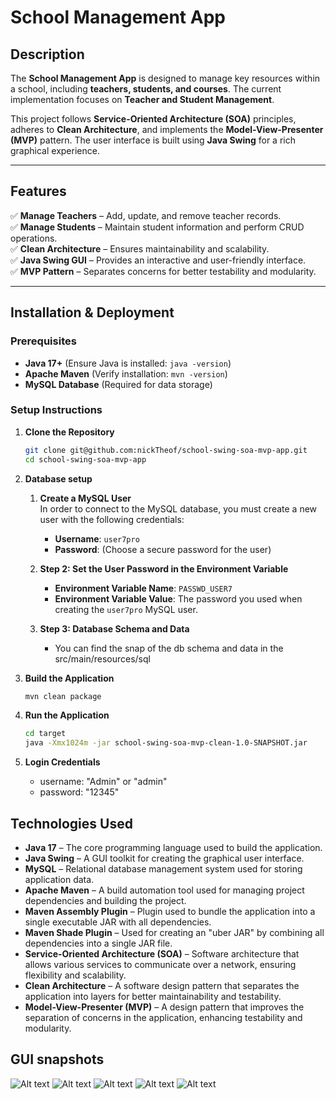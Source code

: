 # **School Management App**

## **Description**

The **School Management App** is designed to manage key resources within a school, including **teachers, students, and courses**. The current implementation focuses on **Teacher and Student Management**.

This project follows **Service-Oriented Architecture (SOA)** principles, adheres to **Clean Architecture**, and implements the **Model-View-Presenter (MVP)** pattern. The user interface is built using **Java Swing** for a rich graphical experience.

---

## **Features**

✅ **Manage Teachers** – Add, update, and remove teacher records.  
✅ **Manage Students** – Maintain student information and perform CRUD operations.  
✅ **Clean Architecture** – Ensures maintainability and scalability.  
✅ **Java Swing GUI** – Provides an interactive and user-friendly interface.  
✅ **MVP Pattern** – Separates concerns for better testability and modularity.

---

## **Installation & Deployment**

### **Prerequisites**

- **Java 17+** (Ensure Java is installed: `java -version`)
- **Apache Maven** (Verify installation: `mvn -version`)
- **MySQL Database** (Required for data storage)

### **Setup Instructions**

1. **Clone the Repository**
   ```sh
   git clone git@github.com:nickTheof/school-swing-soa-mvp-app.git
   cd school-swing-soa-mvp-app
   
2. **Database setup**
   1. **Create a MySQL User**  
      In order to connect to the MySQL database, you must create a new user with the following credentials:

      - **Username**: `user7pro`
      - **Password**: (Choose a secure password for the user)
   2. **Step 2: Set the User Password in the Environment Variable**
      - **Environment Variable Name**: `PASSWD_USER7`
      - **Environment Variable Value**: The password you used when creating the `user7pro` MySQL user.
   
   3. **Step 3: Database Schema and Data**
      - You can find the snap of the db schema and data in the src/main/resources/sql

3. **Build the Application**
   ```sh
   mvn clean package

4. **Run the Application**
   ```sh
   cd target
   java -Xmx1024m -jar school-swing-soa-mvp-clean-1.0-SNAPSHOT.jar
   
5. **Login Credentials**
   - username: "Admin" or "admin"
   - password: "12345"


## **Technologies Used**

- **Java 17** – The core programming language used to build the application.
- **Java Swing** – A GUI toolkit for creating the graphical user interface.
- **MySQL** – Relational database management system used for storing application data.
- **Apache Maven** – A build automation tool used for managing project dependencies and building the project.
- **Maven Assembly Plugin** – Plugin used to bundle the application into a single executable JAR with all dependencies.
- **Maven Shade Plugin** – Used for creating an "uber JAR" by combining all dependencies into a single JAR file.
- **Service-Oriented Architecture (SOA)** – Software architecture that allows various services to communicate over a network, ensuring flexibility and scalability.
- **Clean Architecture** – A software design pattern that separates the application into layers for better maintainability and testability.
- **Model-View-Presenter (MVP)** – A design pattern that improves the separation of concerns in the application, enhancing testability and modularity.

## **GUI snapshots**
![Alt text](https://github.com/nickTheof/school-swing-soa-mvp-app/blob/main/git-images/LandingPage.png)
![Alt text](https://github.com/nickTheof/school-swing-soa-mvp-app/blob/main/git-images/LoginPage.png)
![Alt text](https://github.com/nickTheof/school-swing-soa-mvp-app/blob/main/git-images/Dashboard.png)
![Alt text](https://github.com/nickTheof/school-swing-soa-mvp-app/blob/main/git-images/ViewTeachersPage.png)
![Alt text](https://github.com/nickTheof/school-swing-soa-mvp-app/blob/main/git-images/UpdateFormPage.png)
